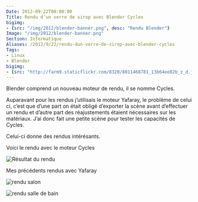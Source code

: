 ```yaml
---
Date: 2012-09-22T00:00:00
Title: Rendu d’un verre de sirop avec Blender Cycles
bigimg:
- {src: "/img/2012/blender-banner.png", desc: "Rendu Blender"}
Image: "/img/2012/blender-banner.png"
Section: Informatique
Aliases: /2012/9/22/rendu-dun-verre-de-sirop-avec-blender-cycles
Tags:
- Linux
- Blender
bigimg:
- {src: "http://farm9.staticflickr.com/8320/8011468781_13b64ee82b_z_d.jpg", desc: "Rendu Blender Cycles"}
---
```



Blender comprend un nouveau moteur de rendu, il se nomme Cycles.

Auparavant pour les rendus j’utilisais le moteur Yafaray, le problème de
celui ci, c’est que d’une part on était obligé d’exporter la scène avant
d’effectuer un rendu et d’autre part des réajustements étaient
nécessaires sur les matériaux. J’ai donc fait une petite scène pour
tester les capacités de Cycles.

Celui-ci donne des rendus intérésants.

Voici le rendu avec le moteur Cycles


![Résultat du rendu](http://farm9.staticflickr.com/8320/8011468781_13b64ee82b_z_d.jpg)


Mes précédents rendus avec Yafaray

![rendu salon](http://farm3.staticflickr.com/2168/2492875600_f2beb25746_m_d.jpg)

![rendu salle de bain](http://farm3.staticflickr.com/2326/2278687752_8038a4e872_m_d.jpg)
